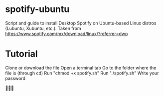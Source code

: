# spotify-ubuntu
Script and guide to install Desktop Spotify on Ubuntu-based Linux distros (Lubuntu, Xubuntu, etc.). Taken from https://www.spotify.com/mx/download/linux/?referrer=dwp

# Tutorial
Clone or download the file
Open a terminal tab
Go to the folder where the file is (through cd)
Run "chmod +x spotify.sh"
Run "./spotify.sh"
Write your password

🧡🐧🧡

